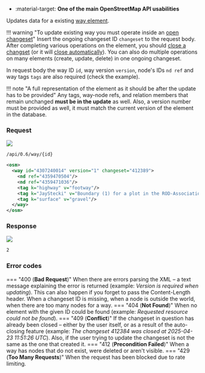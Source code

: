 <div class="grid cards" markdown>

- :material-target: **One of the main OpenStreetMap API usabilities**

</div>

Updates data for a existing [way element](../general_information/elements.md#elements-description).

!!! warning "To update existing way you must operate inside an [open changeset](open_changeset.md)"
    Insert the ongoing changeset ID `changeset` to the request body. After completing various operations on the element, you should [close a changset](close_changeset.md) (or it will [close automatically](../general_information/changesets.md#changesets-attributes)). You can also do multiple operations on many elements (create, update, delete) in one ongoing changeset.

In request body the way ID `id`, way version `version`, node's IDs `nd ref` and way tags `tags` are also required (check the example).

!!! note "A full representation of the element as it should be after the update has to be provided"
    Any tags, way-node refs, and relation members that remain unchanged **must be in the update** as well. Also, a version number must be provided as well, it must match the current version of the element in the database.

### Request

![](https://img.shields.io/badge/PUT-lightblue)

```
/api/0.6/way/{id}
```

``` xml linenums="1" hl_lines="3-8" title="Example body request for update way with ID" hl_lines="2-5"
<osm>
  <way id="4307240014" version="1" changeset="412389">
    <nd ref="4359470504"/>
    <nd ref="4359471036"/>
    <tag k="highway" v="footway"/>
    <tag k="JayStecki" v="Boundary (1) for a plot in the ROD-Association garden"/>
    <tag k="surface" v="gravel"/>
  </way>
</osm>
```

### Response

![](https://img.shields.io/badge/Response-200%20OK-brightgreen)

``` xml title="succesUpdateWay_example.xml" linenums="1"
2
```

### Error codes

=== "400 (**Bad Request**)"
    When there are errors parsing the XML – a text message explaining the error is returned (example: *Version is required when updating*). This can also happen if you forget to pass the Content-Length header. When a changeset ID is missing, when a node is outside the world, when there are too many nodes for a way.
=== "404 (**Not Found**)"
    When no element with the given ID could be found (example: *Requested resource could not be found*).
=== "409 (**Conflict**)"
    If the changeset in question has already been closed – either by the user itself, or as a result of the auto-closing feature (example: *The changeset 412384 was closed at 2025-04-23 11:51:26 UTC*). Also, if the user trying to update the changeset is not the same as the one that created it.
=== "412 (**Precondition Failed**)"
    When a way has nodes that do not exist, were deleted or aren't visible.
=== "429 (**Too Many Requests**)"
    When the request has been blocked due to rate limiting.